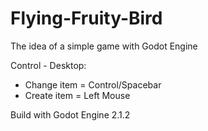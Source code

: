 # Flying-Fruity-Bird

The idea of a simple game with Godot Engine 

Control - Desktop:
- Change item = Control/Spacebar
- Create item = Left Mouse


Build with Godot Engine 2.1.2